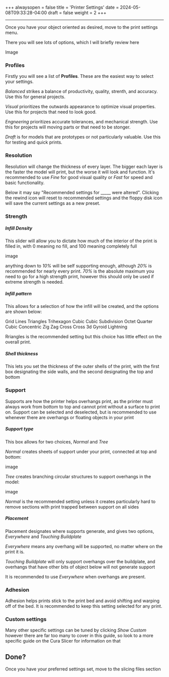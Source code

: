 +++
alwaysopen = false
title = 'Printer Settings'
date = 2024-05-08T09:33:28-04:00
draft = false
weight = 2
+++

---

Once you have your object oriented as desired, move to the print settings menu.

There you will see lots of options, which I will briefly review here 

Image

### Profiles

Firstly you will see a list of **Profiles**. These are the easiest way to select your settings.

*Balanced* strikes a balance of productivity, quality, strenth, and accuracy. Use this for general projects.

*Visual* prioritizes the outwards appearance to optimize visual properties. Use this for projects that need to look good.

*Engneering* prioritizes accurate tolerances, and mechanical strength. Use this for projects will moving parts or that need to be stonger.

*Draft* is for models that are prototypes or not particularly valuable. Use this for testing and quick prints.

### Resolution

Resolution will change the thickness of every layer. The bigger each layer is the faster the model will print, but the worse it will look and function. It's recommended to use *Fine* for good visual quality or *Fast* for speed and basic functionality. 

Below it may say "Recommended settings for _____ were altered". Clicking the rewind icon will reset to recommended settings and the floppy disk icon will save the current settings as a new preset.

### Strength

##### Infill Density

This slider will allow you to dictate how much of the interior of the print is filled in, with 0 meaning no fill, and 100 meaning completely full

image

anything down to *10%* will be self supporting enough, although *20%* is recommended for nearly every print. *70%* is the absolute maximum you need to go for a high strength print, however this should only be used if extreme strength is needed.

##### Infill pattern

This allows for a selection of how the infill will be created, and the options are shown below:

Grid
Lines
Triangles
Trihexagon
Cubic
Cubic Subdivision
Octet
Quarter Cubic
Concentric
Zig Zag
Cross
Cross 3d
Gyroid
Lightning

Rriangles is the recommended setting but this choice has little effect on the overall print.

##### Shell thickness

This lets you set the thickness of the outer shells of the print, with the first box designating the side walls, and the second designating the top and bottom

### Support 

Supports are how the printer helps overhangs print, as the printer must always work from bottom to top and cannot print without a surface to print on. Support can be selected and deselected, but is recommended to use whenever there are overhangs or floating objects in your print

##### Support type

This box allows for two choices, *Normal* and *Tree*

*Normal* creates sheets of support under your print, connected at top and bottom:

image

*Tree* creates branching circular structures to support overhangs in the model:

image

*Normal* is the recommended setting unless it creates particularly hard to remove sections with print trapped between support on all sides

##### Placement

Placement designates where supports generate, and gives two options, *Everywhere* and *Touching Buildplate*

*Everywhere* means any overhang will be supported, no matter where on the print it is.

*Touching Buildplate* will only support overhangs over the buildplate, and overhangs that have other bits of object below will not generate support

It is recommended to use *Everywhere* when overhangs are present.

### Adhesion

Adhesion helps prints stick to the print bed and avoid shifting and warping off of the bed. It is recommended to keep this setting selected for any print.

### Custom settings

Many other specific settings can be tuned by clicking *Show Custom* however there are far too many to cover in this guide, so look to a more specific guide on the Cura Slicer for information on that

## Done?

Once you have your preferred settings set, move to the slicing files section

